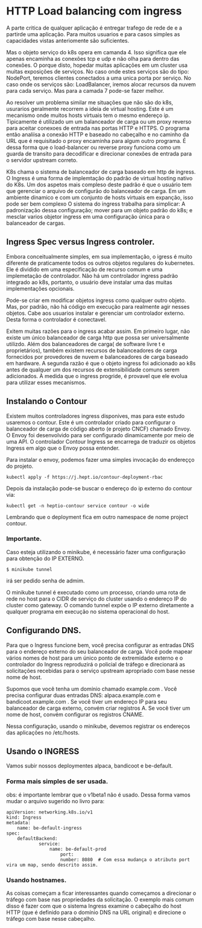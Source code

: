 # HTTP Load balancing com ingress

A parte  critica de qualquer aplicação é entregar trafego de rede de e a partirde uma aplicação. Para muitos usuarios e para casos simples as capacidades vistas anteriomente são suficientes.

Mas o objeto serviço do k8s opera em camanda 4. Isso significa que ele apenas encaminha as conexões tcp e udp e não olha para dentro das conexões. O porque disto, hopedar muitas aplicações em um cluster usa muitas exposições de serviços. No caso onde estes serviços são do tipo: NodePort, teremos clientes conectados a uma unica porta por serviço. No caso onde os serviços são: LoadBalancer, iremos alocar recursos da nuvem para cada serviço. Mas para a camada 7 pode-se fazer melhor.

Ao resolver um problema similar me situações que não são do k8s, usurarios geralmente recorrem a ideia de virtual hosting. Este é um mecanismo onde muitos hosts virtuais tem o mesmo endereço ip. Tipicamente é utilizado um um balanceador de carga ou um proxy reverso para aceitar conexoes de entrada nas portas HTTP e HTTPS. O programa então analiisa a conexão HTTP e baseado no cabeçalho e no caminho da  URL que é requisitado o proxy encaminha para algum outro programa. É dessa forma que o load-balancer ou reverse proxy funciona como um guarda de transito para decodificar e direcionar conexões de entrada  para o servidor upstream correto.

K8s chama o sistema de balanceador de carga baseado em http de ingress. O Ingress é uma forma de implemtação do padrão de virtual hosting nativo do K8s. Um dos aspetos mais compleso deste padrão é que o usuário tem que gerenciar o arquivo de configurão do balanceador de carga. Em um ambiente dinamico e com um conjunto de hosts virtuais em expanção, isso pode ser bem complexo O sistema do ingress trabalha para simplicar: A padronização  dessa configuração; mover para um objeto padrão do k8s; e mesclar varios objetor ingress em uma configuração única para o balanceador de cargas.

## Ingress Spec versus Ingress controler.

Embora conceitualmente simples, em sua implementação, o igress é muito diferente de praticamente todos os outros objetos regulares do kubernetes. Ele é dividido em uma especificação de recurso comum e uma implemetação de controlador. Não há um controlador ingress padrão integrado ao k8s, portanto, o usuário deve instalar uma das muitas implementações opcionais.

Pode-se criar em modificar objetos ingress como qualquer outro objeto. Mas, por padrão, não há código em execução para realmente agir nesses objetos. Cabe aos usuarios instalar e gerenciar um controlador externo. Desta forma o controlador é conectavel.


Exitem muitas razões para o ingress acabar assim. Em primeiro lugar, não existe um único balanceador de carga http que possa ser universalmente utilizdo. Além dos balanceadores de carga( de software livre t e proprietários), também existem recursos de balanceadores de carga fornecidos por provedores de nuvem e balanceadores de carga baseado em hardware. A segunda razão é que o objeto ingress foi adicionado ao k8s antes de qualquer um dos recursos de extensibilidade comuns serem adicionados. À medida que o ingress progride, é provavel que ele evolua para utilizar esses mecanismos.

## Instalando o Contour

Existem muitos controladores ingress disponives, mas para este estudo usaremos o contour. Este é um controlador criado para configurar o balanceador de carga de código aberto (e projeto CNCF) chamado Envoy. O Envoy foi desenvolvido para ser configurado dinamicamente por meio de uma API. O controlador Contour Ingress se encarrega de traduzir os objetos Ingress em algo que o Envoy possa entender.

Para instalar o envoy, podemos fazer uma simples invocação do endereçço do projeto.


	kubectl apply -f https://j.hept.io/contour-deployment-rbac

Depois da instalação pode-se buscar o endereço do ip externo do contour via: 

	kubectl get -n heptio-contour service contour -o wide

Lembrando que o deployment fica em outro namespace de nome project contour.

### Importante.

Caso esteja utilizando o minikube, é necessário fazer uma configuração para obtenção do IP EXTERNO.

	$ minikube tunnel 

irá ser pedido senha de admim.

O minikube tunnel é executado como um processo, criando uma rota de rede no host para o CIDR de serviço do cluster usando o endereço IP do cluster como gateway. O comando tunnel expõe o IP externo diretamente a qualquer programa em execução no sistema operacional do host.

## Configurando DNS.

Para que o Ingress funcione bem, você precisa configurar as entradas DNS para o endereço externo do seu balanceador de carga. Você pode mapear vários nomes de host para um único ponto de extremidade externo e o controlador do Ingress reproduzirá o policial de tráfego e direcionará as solicitações recebidas para o serviço upstream apropriado com base nesse nome de host.

Supomos que você tenha um domínio chamado example.com . Você precisa configurar duas entradas DNS: alpaca.example.com e bandicoot.example.com . Se você tiver um endereço IP para seu balanceador de carga externo, convém criar registros A. Se você tiver um nome de host, convém configurar os registros CNAME.

Nessa configuração, usando o minikube, devemos registrar os endereços das aplicações no /etc/hosts.


## Usando o INGRESS

Vamos subir nossos deploymentes alpaca, bandicoot e be-default.

### Forma mais simples de ser usada.

obs: é importante lembrar que o v1beta1 não é usado. Dessa forma vamos mudar o arquivo sugerido no livro para:

	apiVersion: networking.k8s.io/v1
	kind: Ingress
	metadata:
  		name: be-default-ingress
	spec:
  		defaultBackend:
    			service:
      				name: be-default-prod
     					port: 
        				number: 8080  # Com essa mudança o atributo port vira um map, sendo descrito assim.


### Usando hostnames.


As coisas começam a ficar interessantes quando começamos a direcionar o tráfego com base nas propriedades da solicitação. O exemplo mais comum disso é fazer com que o sistema Ingress examine o cabeçalho do host HTTP (que é definido para o domínio DNS na URL original) e direcione o tráfego com base nesse cabeçalho.















